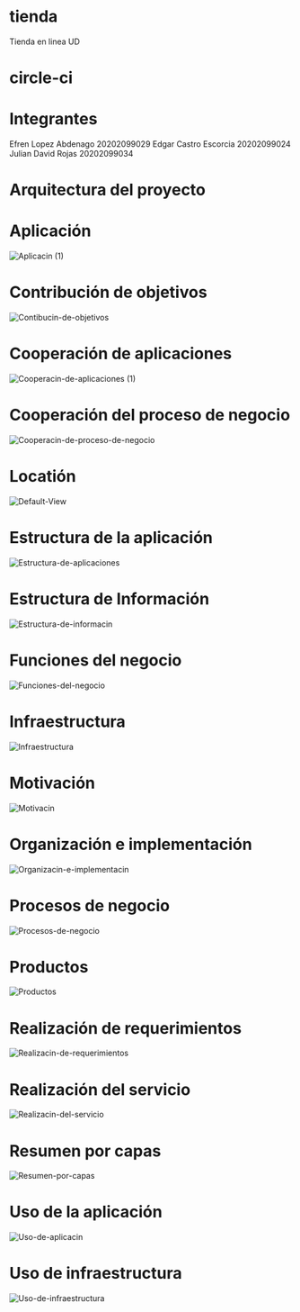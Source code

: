 # tienda
Tienda en linea UD

# circle-ci

# Integrantes

Efren Lopez Abdenago  20202099029
Edgar Castro Escorcia 20202099024
Julian David Rojas    20202099034

# Arquitectura del proyecto

# Aplicación

![Aplicacin (1)](https://user-images.githubusercontent.com/36303156/100686383-32569c00-334c-11eb-9895-8467cbb717b6.jpg)

# Contribución de objetivos

![Contibucin-de-objetivos](https://user-images.githubusercontent.com/36303156/100686384-32ef3280-334c-11eb-8931-a31448e29224.jpg)

# Cooperación de aplicaciones

![Cooperacin-de-aplicaciones (1)](https://user-images.githubusercontent.com/36303156/100686722-e9ebae00-334c-11eb-930b-1d68b39e858b.jpg)

# Cooperación del proceso de negocio

![Cooperacin-de-proceso-de-negocio](https://user-images.githubusercontent.com/36303156/100686814-156e9880-334d-11eb-939d-ed21506a704a.jpg)

# Locatión

![Default-View](https://user-images.githubusercontent.com/36303156/100686935-523a8f80-334d-11eb-9d45-19b1edcaebaa.jpg)

# Estructura de la aplicación

![Estructura-de-aplicaciones](https://user-images.githubusercontent.com/36303156/100687044-9332a400-334d-11eb-8b32-c5e341413885.jpg)

# Estructura de Información

![Estructura-de-informacin](https://user-images.githubusercontent.com/36303156/100687163-c70dc980-334d-11eb-801d-8006dda6f3e7.jpg)

# Funciones del negocio

![Funciones-del-negocio](https://user-images.githubusercontent.com/36303156/100687287-ff150c80-334d-11eb-8a14-be7f9f4bdc24.jpg)

# Infraestructura

![Infraestructura](https://user-images.githubusercontent.com/36303156/100687360-28ce3380-334e-11eb-972c-f1ef59d0d2bd.jpg)

# Motivación

![Motivacin](https://user-images.githubusercontent.com/36303156/100687447-51562d80-334e-11eb-9dcf-263af2f26580.jpg)

# Organización e implementación

![Organizacin-e-implementacin](https://user-images.githubusercontent.com/36303156/100687524-78acfa80-334e-11eb-909e-14efd20ea915.jpg)

# Procesos de negocio

![Procesos-de-negocio](https://user-images.githubusercontent.com/36303156/100687610-9c704080-334e-11eb-93ef-366340eebb5f.jpg)

# Productos

![Productos](https://user-images.githubusercontent.com/36303156/100687687-bad63c00-334e-11eb-936a-8deadf1fe9f9.jpg)

# Realización de requerimientos

![Realizacin-de-requerimientos](https://user-images.githubusercontent.com/36303156/100687756-de00eb80-334e-11eb-86d3-df681b131317.jpg)

# Realización del servicio

![Realizacin-del-servicio](https://user-images.githubusercontent.com/36303156/100687831-07217c00-334f-11eb-9d93-f96547247084.jpg)

# Resumen por capas

![Resumen-por-capas](https://user-images.githubusercontent.com/36303156/100687926-320bd000-334f-11eb-8223-de34c65bac6f.jpg)

# Uso de la aplicación

![Uso-de-aplicacin](https://user-images.githubusercontent.com/36303156/100688044-70a18a80-334f-11eb-91af-3f70fb5eefb8.jpg)

# Uso de infraestructura

![Uso-de-infraestructura](https://user-images.githubusercontent.com/36303156/100688134-9af34800-334f-11eb-9fbf-9e9de6f15547.jpg)







